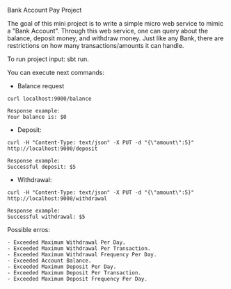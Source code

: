 Bank Account Pay Project

The goal of this mini project is to write a simple micro web service to mimic a "Bank Account". Through this web service, one can query about the balance, deposit money, and withdraw money. Just like any Bank, there are restrictions on how many transactions/amounts it can handle.

To run project input: sbt run.

You can execute next commands:
- Balance request
```
curl localhost:9000/balance

Response example:
Your balance is: $0
```
- Deposit:
```
curl -H "Content-Type: text/json" -X PUT -d "{\"amount\":5}" http://localhost:9000/deposit

Response example:
Successful deposit: $5
```
- Withdrawal:
```
curl -H "Content-Type: text/json" -X PUT -d "{\"amount\":5}" http://localhost:9000/withdrawal

Response example:
Successful withdrawal: $5
```
Possible erros:
```
- Exceeded Maximum Withdrawal Per Day.
- Exceeded Maximum Withdrawal Per Transaction.
- Exceeded Maximum Withdrawal Frequency Per Day.
- Exceeded Account Balance.
- Exceeded Maximum Deposit Per Day.
- Exceeded Maximum Deposit Per Transaction.
- Exceeded Maximum Deposit Frequency Per Day.
```